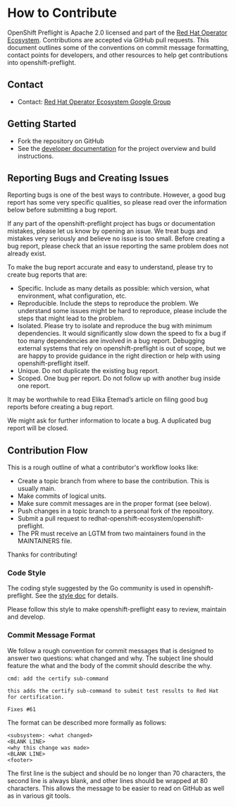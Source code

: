 # How to Contribute

OpenShift Preflight is Apache 2.0 licensed and part of the [Red Hat Operator Ecosystem][operator_ecosystem_org]. Contributions are accepted via GitHub pull requests. This document outlines some of the conventions on commit message formatting, contact points for developers, and other resources to help get contributions into openshift-preflight.

## Contact

- Contact: [Red Hat Operator Ecosystem Google Group][operator_ecosystem_contact]  

## Getting Started

- Fork the repository on GitHub
- See the [developer documentation][developer_docs] for the project overview and build instructions.

## Reporting Bugs and Creating Issues

Reporting bugs is one of the best ways to contribute. However, a good bug report has some very specific qualities, so please read over the information below before submitting a bug report.

If any part of the openshift-preflight project has bugs or documentation mistakes, please let us know by opening an issue. We treat bugs and mistakes very seriously and believe no issue is too small. Before creating a bug report, please check that an issue reporting the same problem does not already exist.

To make the bug report accurate and easy to understand, please try to create bug reports that are:

- Specific. Include as many details as possible: which version, what environment, what configuration, etc.
- Reproducible. Include the steps to reproduce the problem. We understand some issues might be hard to reproduce, please include the steps that might lead to the problem.
- Isolated. Please try to isolate and reproduce the bug with minimum dependencies. It would significantly slow down the speed to fix a bug if too many dependencies are involved in a bug report. Debugging external systems that rely on openshift-preflight is out of scope, but we are happy to provide guidance in the right direction or help with using openshift-preflight itself.
- Unique. Do not duplicate the existing bug report.
- Scoped. One bug per report. Do not follow up with another bug inside one report.

It may be worthwhile to read Elika Etemad’s article on filing good bug reports before creating a bug report.

We might ask for further information to locate a bug. A duplicated bug report will be closed.

## Contribution Flow

This is a rough outline of what a contributor's workflow looks like:

- Create a topic branch from where to base the contribution. This is usually main.
- Make commits of logical units.
- Make sure commit messages are in the proper format (see below).
- Push changes in a topic branch to a personal fork of the repository.
- Submit a pull request to redhat-openshift-ecosystem/openshift-preflight.
- The PR must receive an LGTM from two maintainers found in the MAINTAINERS file.

Thanks for contributing!

### Code Style

The coding style suggested by the Go community is used in openshift-preflight. See the [style doc][golang_style_doc] for details.

Please follow this style to make openshift-preflight easy to review, maintain and develop.

### Commit Message Format

We follow a rough convention for commit messages that is designed to answer two
questions: what changed and why. The subject line should feature the what and
the body of the commit should describe the why.

```
cmd: add the certify sub-command

this adds the certify sub-command to submit test results to Red Hat for certification.

Fixes #61
```

The format can be described more formally as follows:

```
<subsystem>: <what changed>
<BLANK LINE>
<why this change was made>
<BLANK LINE>
<footer>
```

The first line is the subject and should be no longer than 70 characters, the second line is always blank, and other lines should be wrapped at 80 characters. This allows the message to be easier to read on GitHub as well as in various git tools.

[operator_ecosystem_contact]: https://groups.google.com/g/red-hat-operator-ecosystem
[operator_ecosystem_org]: https://github.com/redhat-openshift-ecosystem
[developer_docs]: https://github.com/sebrandon1/openshift-preflight/tree/main/docs/dev
[reporting_issues]: https://sdk.operatorframework.io/docs/contribution-guidelines/reporting-issues/
[golang_style_doc]: https://github.com/golang/go/wiki/CodeReviewComments
